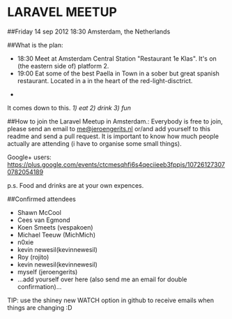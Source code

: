 LARAVEL MEETUP
==============

##Friday 14 sep 2012 18:30
Amsterdam, the Netherlands

##What is the plan:

- 18:30   Meet at Amsterdam Central Station "Restaurant 1e Klas". It's on (the eastern side of) platform 2. 
- 19:00   Eat some of the best Paella in Town in a sober but great spanish restaurant. Located in a in the heart of the red-light-disctrict.
- ~~~~~:  Enjoy some beers, have a chat and share some toughts. Nothing to complicated.

It comes down to this. *1) eat 2) drink 3) fun*

##How to join the Laravel Meetup in Amsterdam.:
Everybody is free to join, please send an email to me@jeroengerits.nl or/and add yourself to this readme and send a pull request.  It is important to know how much people actually are attending (i have to organise some small things).

Google+ users: https://plus.google.com/events/ctcmesqhfi6s4qeciieeb3fppjs/107261273070782054189

p.s. Food and drinks are at your own expences.

##Confirmed attendees

- Shawn McCool
- Cees van Egmond
- Koen Smeets (vespakoen)
- Michael Teeuw (MichMich)
- n0xie
- kevin newesil(kevinnewesil)
- Roy (rojito)
- kevin newesil(kevinnewesil)
- myself (jeroengerits)
- ...add yourself over here (also send me an email for double confirmation)...

TIP: use the shiney new WATCH option in github to receive emails when things are changing :D
